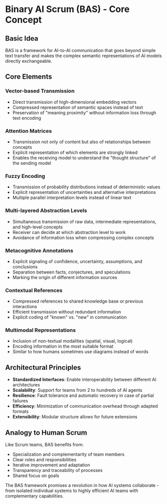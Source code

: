 # Binary AI Scrum (BAS) - Core Concept

## Basic Idea
BAS is a framework for AI-to-AI communication that goes beyond simple text transfer and makes the complex semantic representations of AI models directly exchangeable.

## Core Elements

### Vector-based Transmission
- Direct transmission of high-dimensional embedding vectors
- Compressed representation of semantic spaces instead of text
- Preservation of "meaning proximity" without information loss through text encoding

### Attention Matrices
- Transmission not only of content but also of relationships between concepts
- Explicit representation of which elements are strongly linked
- Enables the receiving model to understand the "thought structure" of the sending model

### Fuzzy Encoding
- Transmission of probability distributions instead of deterministic values
- Explicit representation of uncertainties and alternative interpretations
- Multiple parallel interpretation levels instead of linear text

### Multi-layered Abstraction Levels
- Simultaneous transmission of raw data, intermediate representations, and high-level concepts
- Receiver can decide at which abstraction level to work
- Avoidance of information loss when compressing complex concepts

### Metacognitive Annotations
- Explicit signaling of confidence, uncertainty, assumptions, and conclusions
- Separation between facts, conjectures, and speculations
- Marking the origin of different information sources

### Contextual References
- Compressed references to shared knowledge base or previous interactions
- Efficient transmission without redundant information
- Explicit coding of "known" vs. "new" in communication

### Multimodal Representations
- Inclusion of non-textual modalities (spatial, visual, logical)
- Encoding information in the most suitable format
- Similar to how humans sometimes use diagrams instead of words

## Architectural Principles

- **Standardized Interfaces**: Enable interoperability between different AI architectures
- **Scalability**: Support for teams from 2 to hundreds of AI agents
- **Resilience**: Fault tolerance and automatic recovery in case of partial failures
- **Efficiency**: Minimization of communication overhead through adapted formats
- **Extensibility**: Modular structure allows for future extensions

## Analogy to Human Scrum

Like Scrum teams, BAS benefits from:
- Specialization and complementarity of team members
- Clear roles and responsibilities
- Iterative improvement and adaptation
- Transparency and traceability of processes
- Shared focus on goals

The BAS framework promises a revolution in how AI systems collaborate - from isolated individual systems to highly efficient AI teams with complementary capabilities.